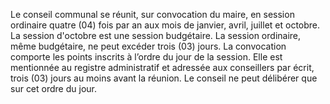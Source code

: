 Le conseil communal se réunit, sur convocation du maire, en session ordinaire quatre (04) fois par an aux mois de janvier, avril, juillet et octobre.
La session d'octobre est une session budgétaire. La session ordinaire, même budgétaire, ne peut excéder trois (03) jours.
La convocation comporte les points inscrits à l’ordre du jour de la session. Elle est mentionnée au registre administratif et adressée aux conseillers par écrit, trois (03) jours au moins avant la réunion.
Le conseil ne peut délibérer que sur cet ordre du jour.